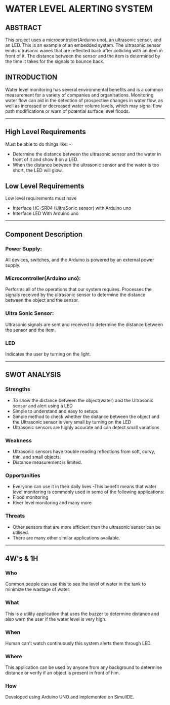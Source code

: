# WATER LEVEL  ALERTING SYSTEM

 ## ABSTRACT 
 This project uses a microcontroller(Arduino uno), an ultrasonic sensor, and an LED. This is an example of an embedded system. The ultrasonic sensor emits ultrasonic waves that are reflected back after colliding with an item in front of it. The distance between the sensor and the item is determined by the time it takes for the signals to bounce back.

## INTRODUCTION
Water level monitoring has several environmental benefits and is a common measurement for a variety of companies and organisations. Monitoring water flow can aid in the detection of prospective changes in water flow, as well as increased or decreased water volume levels, which may signal flow path modifications or warn of potential surface level floods.

----------------------------------------------------------

## High Level Requirements
Must be able to do things like: - 
-  Determine the distance between the ultrasonic sensor and the water in front of it and show it on a LED.
-  When the distance between the ultrasonic sensor and the water is too short, the LED will glow.

## Low Level Requirements
Low level requirements must have
-  Interface HC-SR04 (UltraSonic sensor) with Arduino uno
-  Interface LED With Arduino uno

 
 ------------------------------------

 ## Component Description

 ### Power Supply:
All devices, switches, and the Arduino is powered by an external power supply.

### Microcontroller(Arduino uno):
Performs all of the operations that our system requires. Processes the signals received by the ultrasonic sensor to determine the distance between the object and the sensor.

### Ultra Sonic Sensor:
Ultrasonic signals are sent and received to determine the distance between the sensor and the item.

### LED 
Indicates the user by turning on the light.




--------------------------------------

## SWOT ANALYSIS

### Strengths
- To show the distance between the object(water) and the Ultrasonic sensor and alert using a LED
- Simple to understand and easy to setupu
- Simple method to check whether the distance between the object and the Ultrasonic sensor is very small by turning on the LED 
- Ultrasonic sensors are highly accurate and can detect small variations

 ### Weakness 
 - Ultrasonic sensors have trouble reading reflections from soft, curvy, thin, and small objects. 
 - Distance measurement is limited.

 ### Opportunities
 - Everyone can use it in their daily lives 
 -This benefit means that water level monitoring is commonly used in some of the following applications:
- Flood monitoring
- River level monitoring and many more

### Threats
- Other sensors that are more efficient than the ultrasonic sensor can be utilised. 
- There are many other similar applications available.


--------------------------------------------------------------------

## 4W's & 1H
### Who
Common people can use this to see the level of water in the tank to minimize the wastage of water.


### What
This is a utility application that uses the buzzer to determine distance and also warn the user if the water level is very high.

### When 
Human can't watch continuously this system alerts them through LED.


### Where
This application can be used by anyone from any background to determine distance or verify if an object is present in front of him.

### How
Developed using Arduino UNO and implemented on SimulIDE.













